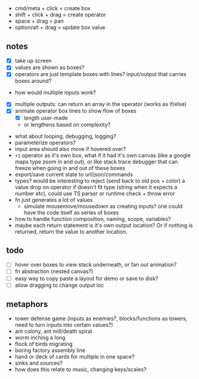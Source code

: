 ##

- cmd/meta + click = create box
- shift + click + drag = create operator
- space + drag = pan
- option/alt + drag = update box value

## notes

- [x] take up screen
- [x] values are shown as boxes?
- [x] operators are just template boxes with lines? input/output that carries boxes around?
- how would multiple inputs work?
- [x] multiple outputs: can return an array in the operator (works as if/else)
- [x] animate operator box lines to show flow of boxes
  - [x] length user-made
  - or lengthens based on complexity?
- what about looping, debugging, logging?
- parameterize operators?
- input area should also move if hovered over?
- `+1` operator as it's own box, what if it had it's own canvas (like a google maps type zoom in and out), or like stack trace debugger that can freeze when going in and out of these boxes
- export/save current state to url/json/commands
- types? would be interesting to reject (send back to old pos + color) a value drop on operator if doesn't fit type (string when it expects a number etc), could use TS parser or runtime check + throw error
- fn just generates a lot of values
  - simulate mousemove/mousedown as creating inputs? one could have the code itself as series of boxes
- how to handle function composition, naming, scope, variables?
- maybe each return statement is it's own output location? Or if nothing is returned, return the value to another location.

## todo

- [ ] hover over boxes to view stack underneath, or fan out animation?
- [ ] fn abstraction (nested canvas?)
- [ ] easy way to copy paste a layout for demo or save to disk?
- [ ] allow dragging to change output loc

## metaphors

- tower defense game (inputs as enemies?, blocks/functions as towers, need to turn inputs into certain values?)
- ant colony, ant mill/death spiral
- worm inching a long
- flock of birds migrating
- boring factory assembly line
- hand or deck of cards for multiple in one space?
- sinks and sources?
- how does this relate to music, changing keys/scales?
